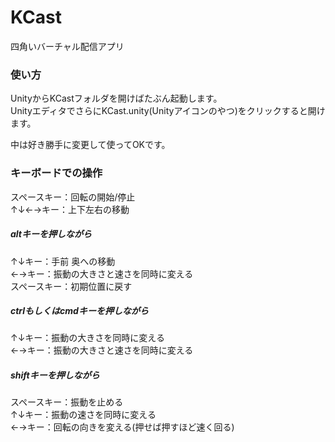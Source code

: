 # KCast
四角いバーチャル配信アプリ



### 使い方
UnityからKCastフォルダを開けばたぶん起動します。  
UnityエディタでさらにKCast.unity(Unityアイコンのやつ)をクリックすると開けます。



中は好き勝手に変更して使ってOKです。



### キーボードでの操作
スペースキー：回転の開始/停止  
↑↓←→キー：上下左右の移動  

##### altキーを押しながら
↑↓キー：手前 奥への移動  
←→キー：振動の大きさと速さを同時に変える  
スペースキー：初期位置に戻す  

##### ctrlもしくはcmdキーを押しながら
↑↓キー：振動の大きさを同時に変える  
←→キー：振動の大きさと速さを同時に変える  

##### shiftキーを押しながら
スペースキー：振動を止める  
↑↓キー：振動の速さを同時に変える  
←→キー：回転の向きを変える(押せば押すほど速く回る)  
